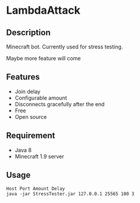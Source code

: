# LambdaAttack

## Description

Minecraft bot. Currently used for stress testing.

Maybe more feature will come

## Features

* Join delay
* Configurable amount
* Disconnects gracefully after the end
* Free
* Open source

## Requirement

* Java 8
* Minecraft 1.9 server

## Usage

    Host Port Amount Delay
    java -jar StressTester.jar 127.0.0.1 25565 100 3